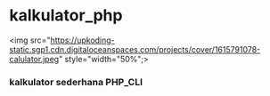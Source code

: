 # kalkulator_php
<img src="https://upkoding-static.sgp1.cdn.digitaloceanspaces.com/projects/cover/1615791078-calulator.jpeg" style="width="50%";></img>
<h3>kalkulator sederhana PHP_CLI</h3>
